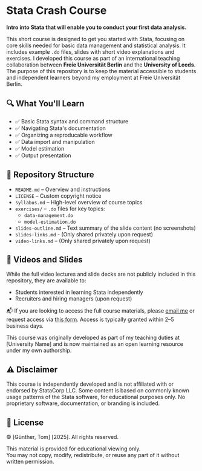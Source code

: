 # Stata Crash Course

**Intro into Stata that will enable you to conduct your first data analysis.**

This short course is designed to get you started with Stata, focusing on core skills needed for basic data management and statistical analysis. It includes example `.do` files, slides with short video explanations and exercises.
I developed this course as part of an international teaching collaboration between **Freie Universität Berlin** and the **University of Leeds**. The purpose of this repository is to keep the material accessible to students and independent learners beyond my employment at Freie Universität Berlin.

## 🔍 What You'll Learn

- ✅ Basic Stata syntax and command structure
- ✅ Navigating Stata's documentation
- ✅ Organizing a reproducable workflow
- ✅ Data import and manipulation
- ✅ Model estimation
- ✅ Output presentation
  
## 📁 Repository Structure
- `README.md` – Overview and instructions
- `LICENSE` – Custom copyright notice
- `syllabus.md` – High-level overview of course topics
- `exercises/` – `.do` files for key topics:
  - `data-management.do`
  - `model-estimation.do`
- `slides-outline.md` – Text summary of the slide content (no screenshots)
- `slides-links.md` - (Only shared privately upon request) 
- `video-links.md` – (Only shared privately upon request)

## 🎥 Videos and Slides

While the full video lectures and slide decks are not publicly included in this repository, they are available to:
- Students interested in learning Stata independently
- Recruiters and hiring managers (upon request)

📬 If you are looking to access the full course materials, please [email me](mailto:guenthertom90@gmail.com) or request access via [this form](https://your-form-link.com). Access is typically granted within 2–5 business days.

This course was originally developed as part of my teaching duties at [University Name] and is now maintained as an open learning resource under my own authorship.
  
## ⚠️ Disclaimer

This course is independently developed and is not affiliated with or endorsed by StataCorp LLC. Some content is based on commonly known usage patterns of the Stata software, for educational purposes only. No proprietary software, documentation, or branding is included.

## 📜 License

© [Günther, Tom] [2025]. All rights reserved.

This material is provided for educational viewing only.  
You may not copy, modify, redistribute, or reuse any part of it without written permission.

